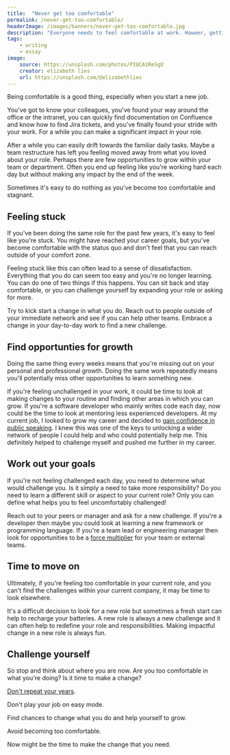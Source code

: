 ```yaml
---
title:  "Never get too comfortable"
permalink: /never-get-too-comfortable/
headerImage: /images/banners/never-get-too-comfortable.jpg
description: "Everyone needs to feel comfortable at work. Howeer, getting too comfortable can become a problem."
tags:
    - writing
    - essay
image:
    source: https://unsplash.com/photos/PIQCA1ReSgU
    creator: elizabeth lies
    url: https://unsplash.com/@elizabethlies
---
```


Being comfortable is a good thing, especially when you start a new job.

You've got to know your colleagues, you've found your way around the office or the intranet, you can quickly find documentation on Confluence and know how to find Jira tickets, and you've finally found your stride with your work. For a while you can make a significant impact in your role.

After a while you can easily drift towards the familiar daily tasks. Maybe a team restructure has left you feeling moved away from what you loved about your role. Perhaps there are few opportunities to grow within your team or department. Often you end up feeling like you're working hard each day but without making any impact by the end of the week.

Sometimes it's easy to do nothing as you've become too comfortable and stagnant.

## Feeling stuck

If you've been doing the same role for the past few years, it's easy to feel like you're stuck. You might have reached your career goals, but you've become comfortable with the status quo and don't feel that you can reach outside of your comfort zone.

Feeling stuck like this can often lead to a sense of dissatisfaction. Everything that you do can seem too easy and you're no longer learning. You can do one of two things if this happens. You can sit back and stay comfortable, or you can challenge yourself by expanding your role or asking for more.

Try to kick start a change in what you do. Reach out to people outside of your immediate network and see if you can help other teams. Embrace a change in your day-to-day work to find a new challenge.

## Find opportunties for growth

Doing the same thing every weeks means that you're missing out on your personal and professional growth. Doing the same work repeatedly means you'll potentially miss other opportunities to learn something new.

If you're feeling unchallenged in your work, it could be time to look at making changes to your routine and finding other areas in which you can grow. If you're a software developer who mainly writes code each day, now could be the time to look at mentoring less experienced developers. At my current job, I looked to grow my career and decided to [gain confidence in public speaking](/gain-confidence-at-public-speaking/). I knew this was one of the keys to unlocking a wider network of people I could help and who could potentially help me. This definitely helped to challenge myself and pushed me further in my career.

## Work out your goals

If you're not feeling challenged each day, you need to determine what would challenge you. Is it simply a need to take more responsibility? Do you need to learn a different skill or aspect to your current role? Only you can define what helps you to feel uncomfortably challenged!

Reach out to your peers or manager and ask for a new challenge. If you're a developer then maybe you could look at learning a new framework or programming language. If you're a team lead or engineering manager then look for opportunities to be a [force multiplier](/be-a-force-multiplier/) for your team or external teams.

## Time to move on

Ultimately, if you're feeling too comfortable in your current role, and you can't find the challenges within your current company, it may be time to look elsewhere.

It's a difficult decision to look for a new role but sometimes a fresh start can help to recharge your batteries. A new role is always a new challenge and it can often help to redefine your role and responsibilities. Making impactful change in a new role is always fun.

## Challenge yourself

So stop and think about where you are now. Are you too comfortable in what you're doing? Is it time to make a change?

[Don't repeat your years](/dont-repeat-your-years/).

Don't play your job on easy mode.

Find chances to change what you do and help yourself to grow.

Avoid becoming too comfortable.

Now might be the time to make the change that you need.